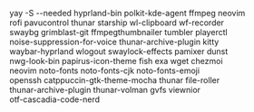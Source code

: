 yay -S --needed hyprland-bin polkit-kde-agent ffmpeg neovim             \
rofi pavucontrol thunar starship wl-clipboard wf-recorder           \
swaybg grimblast-git ffmpegthumbnailer tumbler playerctl            \
noise-suppression-for-voice thunar-archive-plugin kitty             \
waybar-hyprland wlogout swaylock-effects pamixer dunst              \
nwg-look-bin papirus-icon-theme fish exa wget chezmoi               \
neovim noto-fonts noto-fonts-cjk noto-fonts-emoji     \
openssh catppuccin-gtk-theme-mocha thunar file-roller               \
thunar-archive-plugin thunar-volman gvfs viewnior                   \
otf-cascadia-code-nerd
